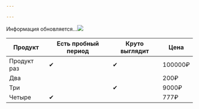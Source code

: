 ```yaml
---

---
```

Информация обновляется...![](/static/ddknopka.jpg)

| Продукт | Есть пробный период | Круто выглядит | Цена |
| --- | --- | --- | --- |
| Продукт раз | ✔ | ✔ | 100000₽ |
| Два |  |  | 200₽ |
| Три |  | ✔ | 9000₽ |
| Четыре | ✔ |  | 777₽ |
